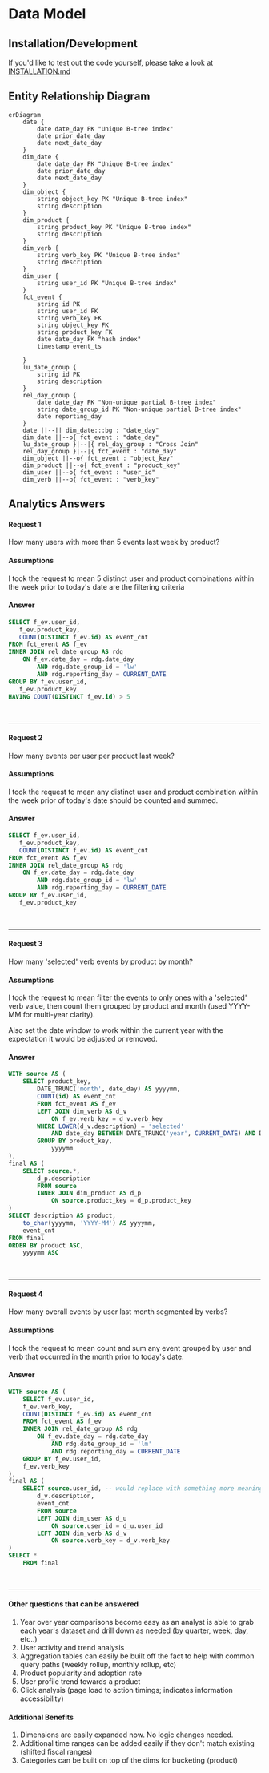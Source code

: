 # Data Model

## Installation/Development
If you'd like to test out the code yourself, please take a look at [INSTALLATION.md](./INSTALLATION.md)

## Entity Relationship Diagram
```mermaid
erDiagram
    date {
        date date_day PK "Unique B-tree index"
        date prior_date_day
        date next_date_day
    }
    dim_date {
        date date_day PK "Unique B-tree index"
        date prior_date_day
        date next_date_day
    }
    dim_object {
        string object_key PK "Unique B-tree index"
        string description
    }
    dim_product {
        string product_key PK "Unique B-tree index"
        string description
    }
    dim_verb {
        string verb_key PK "Unique B-tree index"
        string description
    }
    dim_user {
        string user_id PK "Unique B-tree index"
    }
    fct_event {
        string id PK
        string user_id FK
        string verb_key FK
        string object_key FK
        string product_key FK
        date date_day FK "hash index"
        timestamp event_ts

    }
    lu_date_group {
        string id PK
        string description
    }
    rel_day_group {
        date date_day PK "Non-unique partial B-tree index"
        string date_group_id PK "Non-unique partial B-tree index"
        date reporting_day
    }
    date ||--|| dim_date:::bg : "date_day"
    dim_date ||--o{ fct_event : "date_day"
    lu_date_group }|--|{ rel_day_group : "Cross Join"
    rel_day_group }|--|{ fct_event : "date_day"
    dim_object ||--o{ fct_event : "object_key"
    dim_product ||--o{ fct_event : "product_key"
    dim_user ||--o{ fct_event : "user_id"
    dim_verb ||--o{ fct_event : "verb_key"
```

## Analytics Answers

#### Request 1
How many users with more than 5 events last week by product?

#### Assumptions
I took the request to mean 5 distinct user and product combinations within the week prior to today's date are the filtering criteria

#### Answer
```sql
SELECT f_ev.user_id,
   f_ev.product_key,
   COUNT(DISTINCT f_ev.id) AS event_cnt
FROM fct_event AS f_ev
INNER JOIN rel_date_group AS rdg
    ON f_ev.date_day = rdg.date_day
        AND rdg.date_group_id = 'lw'
        AND rdg.reporting_day = CURRENT_DATE
GROUP BY f_ev.user_id,
   f_ev.product_key
HAVING COUNT(DISTINCT f_ev.id) > 5
```
<br><hr>

#### Request 2
How many events per user per product last week?

#### Assumptions
I took the request to mean any distinct user and product combination within the week prior of today's date should be counted and summed.

#### Answer
```sql
SELECT f_ev.user_id,
   f_ev.product_key,
   COUNT(DISTINCT f_ev.id) AS event_cnt
FROM fct_event AS f_ev
INNER JOIN rel_date_group AS rdg
    ON f_ev.date_day = rdg.date_day
        AND rdg.date_group_id = 'lw'
        AND rdg.reporting_day = CURRENT_DATE
GROUP BY f_ev.user_id,
   f_ev.product_key
```
<br><hr>

#### Request 3
How many 'selected' verb events by product by month?

#### Assumptions
I took the request to mean filter the events to only ones with a 'selected' verb value, then count them grouped by product and month (used YYYY-MM for multi-year clarity).

Also set the date window to work within the current year with the expectation it would be adjusted or removed. 

#### Answer
```sql
WITH source AS (
    SELECT product_key,
        DATE_TRUNC('month', date_day) AS yyyymm,
        COUNT(id) AS event_cnt
        FROM fct_event AS f_ev
        LEFT JOIN dim_verb AS d_v
            ON f_ev.verb_key = d_v.verb_key
        WHERE LOWER(d_v.description) = 'selected'
            AND date_day BETWEEN DATE_TRUNC('year', CURRENT_DATE) AND DATE_TRUNC('year', CURRENT_DATE) + INTERVAL '1 year' -- could also join to dim_date for start/end dates
        GROUP BY product_key, 
            yyyymm
),
final AS (
    SELECT source.*,
        d_p.description
        FROM source
        INNER JOIN dim_product AS d_p
            ON source.product_key = d_p.product_key
)
SELECT description AS product,
    to_char(yyyymm, 'YYYY-MM') AS yyyymm,
    event_cnt
FROM final
ORDER BY product ASC,
    yyyymm ASC
```
<br><hr>

#### Request 4
How many overall events by user last month segmented by verbs?

#### Assumptions
I took the request to mean count and sum any event grouped by user and verb that occurred in the month prior to today's date.

#### Answer
```sql
WITH source AS (
    SELECT f_ev.user_id,
    f_ev.verb_key,
    COUNT(DISTINCT f_ev.id) AS event_cnt
    FROM fct_event AS f_ev
    INNER JOIN rel_date_group AS rdg
        ON f_ev.date_day = rdg.date_day
            AND rdg.date_group_id = 'lm'
            AND rdg.reporting_day = CURRENT_DATE
    GROUP BY f_ev.user_id,
    f_ev.verb_key
),
final AS (
    SELECT source.user_id, -- would replace with something more meaningful but my sample data only has user_id :)
        d_v.description,
        event_cnt
        FROM source
        LEFT JOIN dim_user AS d_u
            ON source.user_id = d_u.user_id
        LEFT JOIN dim_verb AS d_v
            ON source.verb_key = d_v.verb_key
)
SELECT *
    FROM final
```
<br><hr>

#### Other questions that can be answered
1. Year over year comparisons become easy as an analyst is able to grab each year's dataset and drill down as needed (by quarter, week, day, etc..)
2. User activity and trend analysis
3. Aggregation tables can easily be built off the fact to help with common query paths (weekly rollup, monthly rollup, etc)
4. Product popularity and adoption rate
5. User profile trend towards a product
6. Click analysis (page load to action timings; indicates information accessibility)

#### Additional Benefits
1. Dimensions are easily expanded now. No logic changes needed.
2. Additional time ranges can be added easily if they don't match existing (shifted fiscal ranges)
3. Categories can be built on top of the dims for bucketing (product)